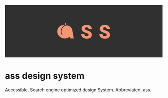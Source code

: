 <img src="https://github.com/niquet/ass-design-system/blob/master/ass_design_system.png">

# ass design system
Accessible, Search engine optimized design System. Abbreviated, ass.
